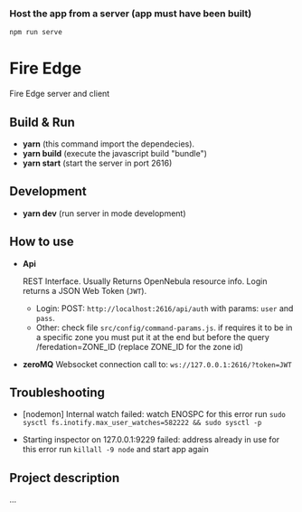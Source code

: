### Host the app from a server (app must have been built)
```sh
npm run serve
```

# Fire Edge

Fire Edge server and client

## Build & Run

- **yarn** (this command import the dependecies).
- **yarn build** (execute the javascript build "bundle")
- **yarn start** (start the server in port 2616)

## Development
- **yarn dev** (run server in mode development)

## How to use

- **Api**

  REST Interface. Usually Returns OpenNebula resource info. Login returns a JSON Web Token (`JWT`).

  - Login: POST: `http://localhost:2616/api/auth` with params: `user` and `pass`.
  - Other: check file `src/config/command-params.js`. if requires it to be in a specific zone you must put it at the end but before the query /feredation=ZONE_ID (replace ZONE_ID for the zone id)

- **zeroMQ**
  Websocket connection call to: `ws://127.0.0.1:2616/?token=JWT`

## Troubleshooting

- [nodemon] Internal watch failed: watch ENOSPC
for this error run `sudo sysctl fs.inotify.max_user_watches=582222 && sudo sysctl -p`

- Starting inspector on 127.0.0.1:9229 failed: address already in use
for this error run  `killall -9 node` and start app again

## Project description
...
